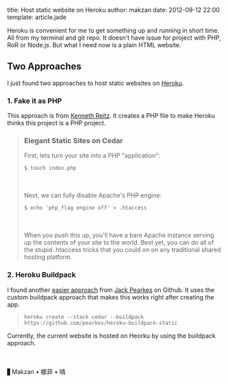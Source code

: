 title: Host static website on Heroku
author: makzan
date: 2012-09-12 22:00
template: article.jade

Heroku is convenient for me to get something up and running in short time. All from my terminal and git repo. It doesn't have issue for project with PHP, RoR or Node.js. But what I need now is a plain HTML website.

## Two Approaches

I just found two approaches to host static websites on [Heroku][1].


### 1. Fake it as PHP

This approach is from [Kenneth Reitz][2]. It creates a PHP file to make Heroku thinks this project is a PHP project.


> ### Elegant Static Sites on Cedar
>
> First, lets turn your site into a PHP "application":
>
> `$ touch index.php`
>
> 　
>
> Next, we can fully disable Apache's PHP engine:
>
> `$ echo 'php_flag engine off' > .htaccess`
>
> 　
>
> When you push this up, you'll have a bare Apache instance serving up the contents of your site to the world. Best yet, you can do all of the stupid .htaccess tricks that you could on on any traditional shared hosting platform.

### 2. Heroku Buildpack

I found another [easier approach][4] from [Jack Pearkes][3] on Github. It uses the custom buildpack approach that makes this works right after creating the app.

> `heroku create --stack cedar --buildpack https://github.com/pearkes/heroku-buildpack-static`

Currently, the current website is hosted on Heorku by using the buildpack approach.

　

▋Makzan • 娜菲 • 晴

[1]: http://heroku.com
[2]: http://kennethreitz.com/static-sites-on-heroku-cedar.html
[3]: https://github.com/pearkes
[4]: https://github.com/pearkes/heroku-buildpack-static